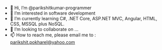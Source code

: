 - 👋 Hi, I’m @parikshitkumar-programmer
- 👀 I’m interested in software development
- 🌱 I’m currently learning C#, .NET Core, ASP.NET MVC, Angular, HTML, CSS, MSSQL plus NoSQL.
- 💞️ I’m looking to collaborate on ...
- 📫 How to reach me, please email me to : parikshit.pokharel@yahoo.com

<!---
parikshitkumar-programmer/parikshitkumar-programmer is a ✨ special ✨ repository because its `README.md` (this file) appears on your GitHub profile.
You can click the Preview link to take a look at your changes.
--->
